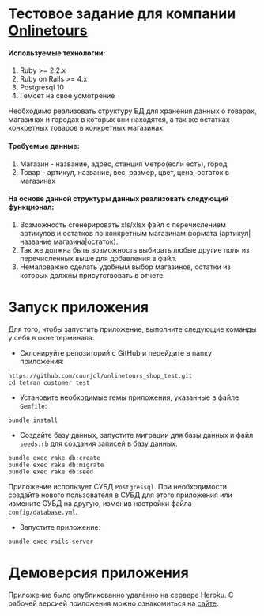 # Тестовое задание для компании [Onlinetours](https://www.onlinetours.ru/)

#### Используемые технологии:

1. Ruby >= 2.2.x
2. Ruby on Rails >= 4.x
3. Postgresql 10
4. Гемсет на свое усмотрение

Необходимо реализовать структуру БД для хранения данных о товарах, магазинах и городах в которых они находятся, 
а так же остатках конкретных товаров в конкретных магазинах.

#### Требуемые данные:

1. Магазин - название, адрес, станция метро(если есть), город
2. Товар - артикул, название, вес, размер, цвет, цена, остаток в магазинах

#### На основе данной структуры данных реализовать следующий функционал:

1. Возможность сгенерировать xls/xlsx файл с перечислением артикулов и остатков по конкретным магазинам формата 
(артикул|название магазина|остаток).
2. Так же должна быть возможность выбирать любые другие поля из перечисленных выше для добавления в файл.
3. Немаловажно сделать удобным выбор магазинов, остатки из которых должны присутствовать в отчете.

# Запуск приложения

Для того, чтобы запустить приложение, выполните следующие команды у себя в окне терминала:

* Склонируйте репозиторий с GitHub и перейдите в папку приложения:
```
https://github.com/cuurjol/onlinetours_shop_test.git
cd tetran_customer_test
```

* Установите необходимые гемы приложения, указанные в файле `Gemfile`:
```
bundle install
```

* Создайте базу данных, запустите миграции для базы данных и файл `seeds.rb` для создания записей в базу данных:
```
bundle exec rake db:create
bundle exec rake db:migrate
bundle exec rake db:seed
```
Приложение использует СУБД `Postgressql`. При необходимости создайте нового пользователя в СУБД для этого приложения 
или измените СУБД на другую, изменив настройки файла `config/database.yml`.

* Запустите приложение:
```
bundle exec rails server
```

# Демоверсия приложения

Приложение было опубликованно удалённо на сервере Heroku. С рабочей версией приложения можно ознакомиться на 
[сайте](https://cuurjol-onlinetours-shop-test.herokuapp.com/).